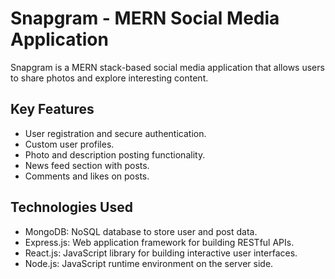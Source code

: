 # Snapgram - MERN Social Media Application

Snapgram is a MERN stack-based social media application that allows users to share photos and explore interesting content.

## Key Features

- User registration and secure authentication.
- Custom user profiles.
- Photo and description posting functionality.
- News feed section with posts.
- Comments and likes on posts.

## Technologies Used

- MongoDB: NoSQL database to store user and post data.
- Express.js: Web application framework for building RESTful APIs.
- React.js: JavaScript library for building interactive user interfaces.
- Node.js: JavaScript runtime environment on the server side.
